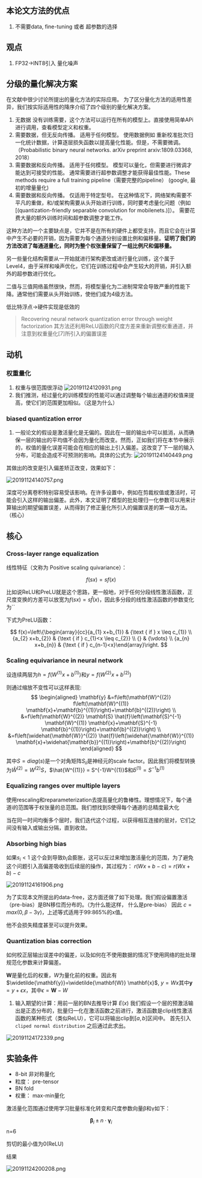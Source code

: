 ## 本论文方法的优点
1. 不需要data, fine-tuning 或者 超参数的选择


## 观点
1. FP32->INT8引入 量化噪声


## 分级的量化解决方案
在文献中很少讨论所提出的量化方法的实际应用。 为了区分量化方法的适用性差异，我们按实际适用性的降序介绍了四个级别的量化解决方案。

1. 无数据 没有训练需要，这个方法可以运行在所有的模型上。直接使用简单APi进行调用，查看模型定义和权重。
2. 需要数据，但无反向传播。 适用于任何模型。 使用数据例如 重新校准批次归一化统计数据，计算逐层损失函数以提高量化性能。但是，不需要微调。（Probabilistic binary neural networks. arXiv preprint arxiv:1809.03368, 2018）
3. 需要数据和反向传播。 适用于任何模型。 模型可以量化，但需要进行微调才能达到可接受的性能。 通常需要进行超参数调整才能获得最佳性能。These methods require a full training pipeline（需要完整的pipeline） (google, 最初的增量量化)
4. 需要数据和反向传播。 仅适用于特定型号。 在这种情况下，网络架构需要不平凡的重做，和/或架构需要从头开始进行训练，同时要考虑量化问题（例如[(quantization-friendly separable convolution for mobilenets.)]）。 需要花费大量的额外训练时间和超参数调整才能工作。

这种方法的一个主要缺点是，它并不是在所有的硬件上都受支持，而且它会在计算中产生不必要的开销，因为需要为每个通道分别设置比例和偏移量。**证明了我们的方法改进了每通道量化，同时为整个权张量保留了一组比例尺和偏移量。**

另一些量化结构需要从一开始就进行架构更改或进行量化训练，这个属于Level4，由于采样和噪声优化，它们在训练过程中会产生较大的开销，并引入额外的超参数进行优化。

二值与三值网络虽然很快，然而，将模型量化为二进制常常会导致严重的性能下降。通常他们需要从头开始训练，使他们成为4级方法。

低比特浮点->硬件实现是低效的

> Recovering neural network quantization error through weight factorization
其方法还利用ReLU函数的尺度方差来重新调整权重通道，并注意到权重量化[7]所引入的偏置误差

## 动机

### 权重量化

1. 权重与很范围很浮动
![20191124120931.png](https://i.loli.net/2019/11/24/FKXslZNYErUIwAo.png)
2. 我们推测，经过量化的训练模型的性能可以通过调整每个输出通道的权值来提高，使它们的范围更加相似。（这是为什么）

### biased quantization error

1. 一般论文的假设是激活量化是无偏的。因此在一层的输出中可以抵消，从而确保一层的输出的平均值不会因为量化而改变。然而，正如我们将在本节中展示的，权值的量化误差可能会在相应的输出上引入偏差。这改变了下一层的输入分布，可能会造成不可预测的影响。具体的公式为:
![20191124140449.png](https://i.loli.net/2019/11/24/VQgG5ve7WUzyYfq.png)

其做出的改变是引入偏差矫正改变，效果如下：

![20191124140757.png](https://i.loli.net/2019/11/24/ni6bGHS13yUgvNE.png)

深度可分离卷积特别容易受该影响。在许多设置中，例如在剪裁权值或激活时，可能会引入这样的输出偏差。此外，本文证明了模型的批处理归一化参数可以用来计算输出的期望偏置误差，从而得到了修正量化所引入的偏置误差的第一级方法。（核心）

## 核心

### Cross-layer range equalization

线性特征（文称为 Positive scaling quivariance）：

$$f(sx) = sf(x)$$

比如说ReLU和PreLU就是这个思路，更一般地，对于任何分段线性激活函数，正尺度变换的方差可以放宽为$f(sx) = s\hat{f}(x)$，因此多分段的线性激活函数的参数变化为``

下式为PreLU函数：

$$
f(x)=\left\{\begin{array}{cc}{a_{1} x+b_{1}} & {\text { if } x \leq c_{1}} \\ {a_{2} x+b_{2}} & {\text { if } c_{1}<x \leq c_{2}} \\ {} & {\vdots} \\ {a_{n} x+b_{n}} & {\text { if } c_{n-1}<x}\end{array}\right.
$$

### Scaling equivariance in neural network

设连续两层为$h=f(W^{(1)}x + b^{(1)})$和$y=f(W^{(2)}x + b^{(2)})$

则通过缩放不变性可以这样表现:
$$
\begin{aligned} \mathbf{y} &=f\left(\mathbf{W}^{(2)} f\left(\mathbf{W}^{(1)} \mathbf{x}+\mathbf{b}^{(1)}\right)+\mathbf{b}^{(2)}\right) \\ &=f\left(\mathbf{W}^{(2)} \mathbf{S} \hat{f}\left(\mathbf{S}^{-1} \mathbf{W}^{(1)} \mathbf{x}+\mathbf{S}^{-1} \mathbf{b}^{(1)}\right)+\mathbf{b}^{(2)}\right) \\ &=f\left(\widehat{\mathbf{W}}^{(2)} \hat{f}\left(\widehat{\mathbf{W}}^{(1)} \mathbf{x}+\widehat{\mathbf{b}}^{(1)}\right)+\mathbf{b}^{(2)}\right) \end{aligned}
$$

其中$S = diag(s)$是一个对角矩阵$S_{ii}$是神经元的scale factor。因此我们将模型转换为$\hat{W}^{(2)} = W^{(2)}S$，$\hat{W^{(1)}} = S^{-1}W^{(1)}$和$\hat{b}^{(1)}=S^{-1}b^{(1)}$

### Equalizing ranges over multiple layers

使用rescaling和reparameterization去提高量化的鲁棒性。理想情况下，每个通道i的范围等于权张量的总范围。我们想找到S使得每个通道的总精度最大化

当在同一时间均衡多个层时，我们迭代这个过程，以获得相互连接的层对，它们之间没有输入或输出分隔，直到收敛。

### Absorbing high bias

如果$s_{i} < 1$ 这个会到导致$b_i$会膨胀，这可以反过来增加激活量化的范围，为了避免这个问题引入高偏差吸收到后续层的操作，其过程为：
$r(Wx + b - c) = r(Wx + b) - c$

![20191124161906.png](https://i.loli.net/2019/11/24/oG1EMLNrjnXCZSV.png)

为了实现本文所提出的data-free，这方面还做了如下处理。我们假设偏置激活（pre-bias）是BN移位而分布的。（为什么能这样， 什么是pre-bias）
因此 $c = max(0, \beta - 3 \gamma)$，上述等式适用于99:865%的x值。

他不会损失精度甚至可以提升效果。

### Quantization bias correction

如何校正层输出误差中的偏差，以及如何在不使用数据的情况下使用网络的批处理规范化参数来计算偏差。

$\mathbf{W}$是量化后的权重，$W$为量化前的权重。因此有$\widetilde{\mathbf{y}}=\widetilde{\mathbf{W}} \mathbf{x}$, $y = Wx$其中$\mathbf{y} = y + \epsilon x$，其中$\epsilon = \mathbf{W} - W$

1. 输入期望的计算：用前一层的BN去推导计算 $E(x)$
我们假设一个层的预激活输出是正态分布的，批量归一化在激活函数之前进行，激活函数是clip线性激活函数的某种形式（类似ReLU），它可以将输出clip到$[a, b]$区间中。
首先引入`cliped normal distribution` 之后通过此求出。

![20191124172339.png](https://i.loli.net/2019/11/24/fmaKEYJxwHPLnVe.png)

## 实验条件

+ 8-bit 非对称量化
+ 粒度： pre-tensor
+ BN fold
+ 权重： max-min量化

激活量化范围通过使用学习批量标准化转变和尺度参数向量β和γ如下：

$$\boldsymbol{\beta}_{i} \pm n \cdot \boldsymbol{\gamma}_{i}$$ n=6

剪切的最小值为0(ReLU)

结果

![20191124200208.png](https://i.loli.net/2019/11/24/G1gcB5OAV3UwQaL.png)